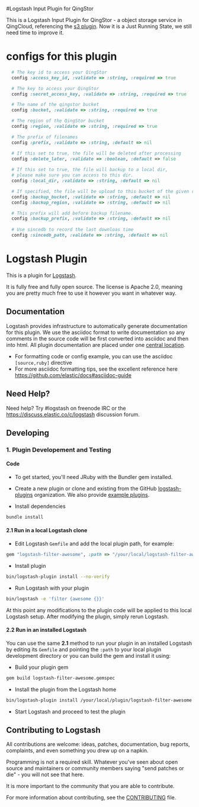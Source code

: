 #Logstash Input Plugin for QingStor

This is a  Logstash Input Plugin for QingStor - a object storage service in QingCloud, referencing the [s3 plugin](https://github.com/logstash-plugins/logstash-input-s3). Now it is a Just Running State, we still need time to improve it.

# configs for this plugin 
```ruby
  # The key id to access your QingStor
  config :access_key_id, :validate => :string, :required => true

  # The key to access your QingStor
  config :secret_access_key, :validate => :string, :required => true

  # The name of the qingstor bucket
  config :bucket, :validate => :string, :required => true

  # The region of the QingStor bucket
  config :region, :validate => :string, :required => true

  # The prefix of filenames
  config :prefix, :validate => :string, :default => nil

  # If this set to true, the file will be deleted after processing
  config :delete_later, :validate => :boolean, :default => false
  
  # If this set to true, the file will backup to a local dir,
  # please make sure you can access to this dir.
  config :local_dir, :validate => :string, :default => nil

  # If specified, the file will be upload to this bucket of the given region
  config :backup_bucket, :validate => :string, :default => nil
  config :backup_region, :validate => :string, :default => nil

  # This prefix will add before backup filename.
  config :backup_prefix, :validate => :string, :default => nil
  
  # Use sincedb to record the last downloas time 
  config :sincedb_path, :validate => :string, :default => nil 
``` 

# Logstash Plugin

This is a plugin for [Logstash](https://github.com/elastic/logstash).

It is fully free and fully open source. The license is Apache 2.0, meaning you are pretty much free to use it however you want in whatever way.

## Documentation

Logstash provides infrastructure to automatically generate documentation for this plugin. We use the asciidoc format to write documentation so any comments in the source code will be first converted into asciidoc and then into html. All plugin documentation are placed under one [central location](http://www.elastic.co/guide/en/logstash/current/).

- For formatting code or config example, you can use the asciidoc `[source,ruby]` directive
- For more asciidoc formatting tips, see the excellent reference here https://github.com/elastic/docs#asciidoc-guide

## Need Help?

Need help? Try #logstash on freenode IRC or the https://discuss.elastic.co/c/logstash discussion forum.

## Developing

### 1. Plugin Developement and Testing

#### Code
- To get started, you'll need JRuby with the Bundler gem installed.

- Create a new plugin or clone and existing from the GitHub [logstash-plugins](https://github.com/logstash-plugins) organization. We also provide [example plugins](https://github.com/logstash-plugins?query=example).

- Install dependencies
```sh
bundle install
```

#### 2.1 Run in a local Logstash clone

- Edit Logstash `Gemfile` and add the local plugin path, for example:
```ruby
gem "logstash-filter-awesome", :path => "/your/local/logstash-filter-awesome"
```
- Install plugin
```sh
bin/logstash-plugin install --no-verify
```
- Run Logstash with your plugin
```sh
bin/logstash -e 'filter {awesome {}}'
```
At this point any modifications to the plugin code will be applied to this local Logstash setup. After modifying the plugin, simply rerun Logstash.

#### 2.2 Run in an installed Logstash

You can use the same **2.1** method to run your plugin in an installed Logstash by editing its `Gemfile` and pointing the `:path` to your local plugin development directory or you can build the gem and install it using:

- Build your plugin gem
```sh
gem build logstash-filter-awesome.gemspec
```
- Install the plugin from the Logstash home
```sh
bin/logstash-plugin install /your/local/plugin/logstash-filter-awesome.gem
```
- Start Logstash and proceed to test the plugin

## Contributing to Logstash

All contributions are welcome: ideas, patches, documentation, bug reports, complaints, and even something you drew up on a napkin.

Programming is not a required skill. Whatever you've seen about open source and maintainers or community members  saying "send patches or die" - you will not see that here.

It is more important to the community that you are able to contribute.

For more information about contributing, see the [CONTRIBUTING](https://github.com/elastic/logstash/blob/master/CONTRIBUTING.md) file.
